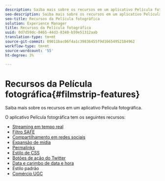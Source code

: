 ```yaml
---
description: Saiba mais sobre os recursos em um aplicativo Película fotográfica.
seo-description: Saiba mais sobre os recursos em um aplicativo Película fotográfica.
seo-title: Recursos da Película fotográfica
solution: Experience Manager
title: Recursos da Película fotográfica
uuid: 0d7d59dc-0465-44d3-8348-b59e51312aab
translation-type: tm+mt
source-git-commit: 09011bac06f4a1c39836455f9d16654952184962
workflow-type: tm+mt
source-wordcount: '55'
ht-degree: 3%

---
```



# Recursos da Película fotográfica{#filmstrip-features}

Saiba mais sobre os recursos em um aplicativo Película fotográfica.

O aplicativo Película fotográfica tem os seguintes recursos:

* [Streaming em tempo real](/help/using/c-features-livefyre/c-content-behavior-features/c-content-behavior-features.md#section_emd_syl_d1b)
* [Filtro SAFE](/help/using/c-features-livefyre/c-about-moderation/c-moderation.md#c_moderation)
* [Compartilhamento em redes sociais](/help/using/c-features-livefyre/c-social-sharing/c-social-sharing.md#c_social_sharing)
* [Expansão de mídia](/help/using/c-features-livefyre/c-enagement-features.md#section_pmq_ycm_d1b)
* [Permalinks](/help/using/c-features-livefyre/c-content-collection-tags/c-permalinks.md#c_permalinks)
* [Estilo de CSS](/help/using/c-features-livefyre/c-styling-features/c-css-styling-branding.md#c_css_styling_branding)
* [Botões de ação do Twitter](/help/using/c-features-livefyre/c-enagement-features.md#section_uzm_ldm_d1b)
* [Data e carimbo de data e hora](/help/using/c-features-livefyre/c-styling-features/c-date-and-timestamp.md#c_date_and_timestamp)
* Estilo padrão
* [Comércio UGC](/help/using/c-features-livefyre/c-ugc-commerce.md#c_ugc_commerce)
